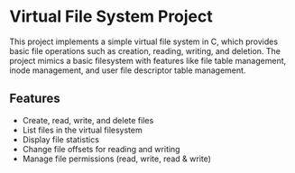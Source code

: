 # Virtual File System Project

This project implements a simple virtual file system in C,
which provides basic file operations such as creation, reading, writing, and deletion. 
The project mimics a basic filesystem with features like file table management, inode management, and user file descriptor table management.



## Features

- Create, read, write, and delete files
- List files in the virtual filesystem
- Display file statistics
- Change file offsets for reading and writing
- Manage file permissions (read, write, read & write)

